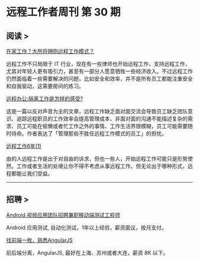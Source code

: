 # 远程工作者周刊 第 30 期

## 阅读 >

[在家工作？大所将拥抱远程工作模式？](https://mp.weixin.qq.com/s/CMmpTUOVpZIQ5n21H_tPDA)

远程工作不只局限于 IT 行业，现在有一些律师也开始远程工作，支持远程工作，尤其对年轻人更有吸引力，甚至有一部分人愿意牺牲一些经济收入。不过远程工作仍然面临着一些需要解决的问题，比如安全和效率，并不是所有员工都能注重安全和自我驱动，这需要房间的练习。

[远程办公:隔离工作是怎样的感受?](https://mp.weixin.qq.com/s/tTLtwUtarwesClJy_7Pj6w)

这是一篇以反对声音为主的文章，远程工作缺乏面对面交流会导致员工缺乏团队意识、追踪远程职员的工作效率会提高管理成本、非面对面的沟通不能描述复杂的需求、员工可能在偷懒或者忙工作之外的事情、工作生活界限模糊，员工可能需要随时待命。作者表达了「管理那些不胜任远程工作模式的员工」的担忧。

[远程工作6年(1)](https://mp.weixin.qq.com/s/6deaFTuzTF7eRwW0X5yxRA)

由的人远程工作是出于对自由的诉求，但也一些人，开始远程工作可能只是形势使然。工作或者生活的处境让你不得不考虑从事远程工作。但无论出于哪种形式，远程都能让我们受益。

---

## 招聘 >

[Android 视频应用团队招聘兼职移动端测试工程师](https://mp.weixin.qq.com/s/z4T-YJQYIS4f6USqlbiRIA)

Android 应用测试, 自动化测试，1年以上经验，薪资面议，按月支付。

[找前端一枚，熟悉AngularJS](http://yizaoyiwan.com/discussions/1661)

前后端分离，AngularJS, 最好在上海、苏州或者大连，薪资 8K 以下。


